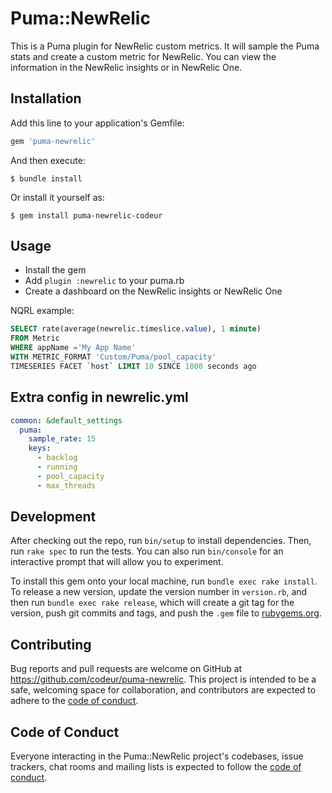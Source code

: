 # Puma::NewRelic

This is a Puma plugin for NewRelic custom metrics.
It will sample the Puma stats and create a custom metric for NewRelic.
You can view the information in the NewRelic insights or in NewRelic One.

## Installation

Add this line to your application's Gemfile:

```ruby
gem 'puma-newrelic'
```

And then execute:

    $ bundle install

Or install it yourself as:

    $ gem install puma-newrelic-codeur

## Usage

- Install the gem
- Add `plugin :newrelic` to your puma.rb
- Create a dashboard on the NewRelic insights or NewRelic One

NQRL example:

```SQL
SELECT rate(average(newrelic.timeslice.value), 1 minute)
FROM Metric
WHERE appName ='My App Name'
WITH METRIC_FORMAT 'Custom/Puma/pool_capacity'
TIMESERIES FACET `host` LIMIT 10 SINCE 1800 seconds ago
```

## Extra config in newrelic.yml

```yaml
common: &default_settings
  puma:
    sample_rate: 15
    keys:
      - backlog
      - running
      - pool_capacity
      - max_threads
```

## Development

After checking out the repo, run `bin/setup` to install dependencies. Then, run `rake spec` to run the tests. You can also run `bin/console` for an interactive prompt that will allow you to experiment.

To install this gem onto your local machine, run `bundle exec rake install`. To release a new version, update the version number in `version.rb`, and then run `bundle exec rake release`, which will create a git tag for the version, push git commits and tags, and push the `.gem` file to [rubygems.org](https://rubygems.org).

## Contributing

Bug reports and pull requests are welcome on GitHub at https://github.com/codeur/puma-newrelic. This project is intended to be a safe, welcoming space for collaboration, and contributors are expected to adhere to the [code of conduct](https://github.com/codeur/puma-newrelic/blob/main/CODE_OF_CONDUCT.md).

## Code of Conduct

Everyone interacting in the Puma::NewRelic project's codebases, issue trackers, chat rooms and mailing lists is expected to follow the [code of conduct](https://github.com/codeur/puma-newrelic/blob/main/CODE_OF_CONDUCT.md).
